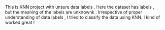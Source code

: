 This is KNN project with unsure data labels . Here the dataset has labels , but the meaning of the labels are unknownk . Irrespective of proper understanding of data labels , I tried to classify the data using KNN. I kind of worked great !
